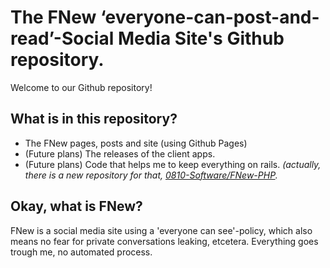 # The FNew ‘everyone-can-post-and-read’-Social Media Site's Github repository.

Welcome to our Github repository!

## What is in this repository?

- The FNew pages, posts and site (using Github Pages)
- (Future plans) The releases of the client apps.
- (Future plans) Code that helps me to keep everything on rails. *(actually, there is a new repository for that, [0810-Software/FNew-PHP](https://github.com/0810-Software/FNew-PHP).*

## Okay, what is FNew?

FNew is a social media site using a 'everyone can see'-policy, which also means no fear for private conversations leaking, etcetera. Everything goes trough me, no automated process.

